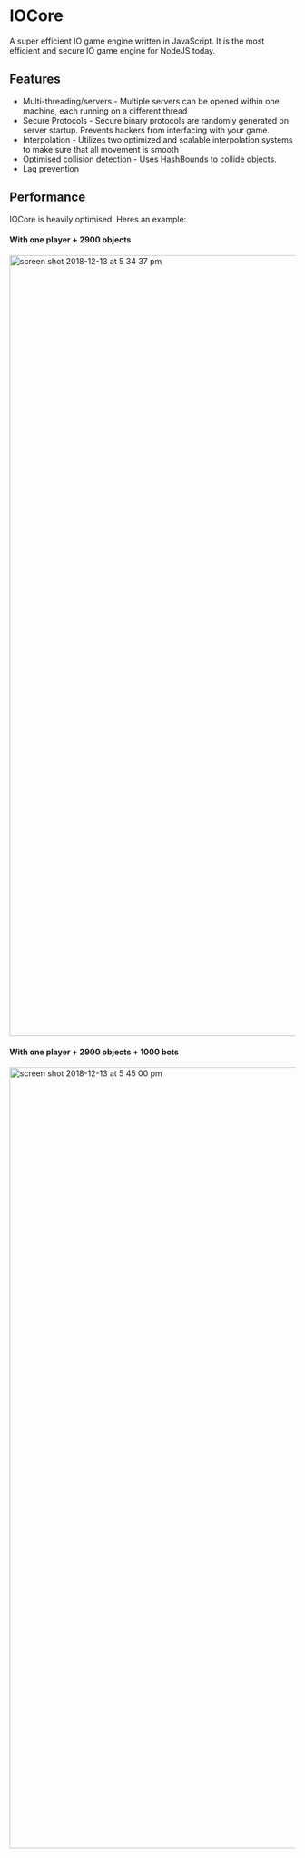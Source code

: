 # IOCore
A super efficient IO game engine written in JavaScript. It is the most efficient and secure IO game engine for NodeJS today.

## Features

* Multi-threading/servers - Multiple servers can be opened within one machine, each running on a different thread
* Secure Protocols - Secure binary protocols are randomly generated on server startup. Prevents hackers from interfacing with your game.
* Interpolation - Utilizes two optimized and scalable interpolation systems to make sure that all movement is smooth
* Optimised collision detection - Uses HashBounds to collide objects.
* Lag prevention

## Performance

IOCore is heavily optimised. Heres an example:

#### With one player + 2900 objects

<img width="1376" alt="screen shot 2018-12-13 at 5 34 37 pm" src="https://user-images.githubusercontent.com/13282284/49971722-6cc79400-fefd-11e8-99ba-3a4e1b1ec35b.png">

#### With one player + 2900 objects + 1000 bots

<img width="1376" alt="screen shot 2018-12-13 at 5 45 00 pm" src="https://user-images.githubusercontent.com/13282284/49972205-e0b66c00-fefe-11e8-8cf4-da65a5d31e4c.png">

